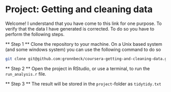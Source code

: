 # Project: Getting and cleaning data 

Welcome! I understand that you have come to this link for one purpose.
To verify that the data I have generated is corrected.
To do so you have to perform the following steps.

** Step 1 ** 
Clone the repository to your machine. On a Unix based system (and some windows system) you can use the following command to do so
```sh
git clone git@github.com:gronnbeck/coursera-getting-and-cleaning-data.git
```

** Step 2 **
Open the project in RStudio, or use a terminal, to run the ``run_analysis.r`` file. 

** Step 3 ** 
The result will be stored in the ``project``-folder as ``tidytidy.txt``
 
